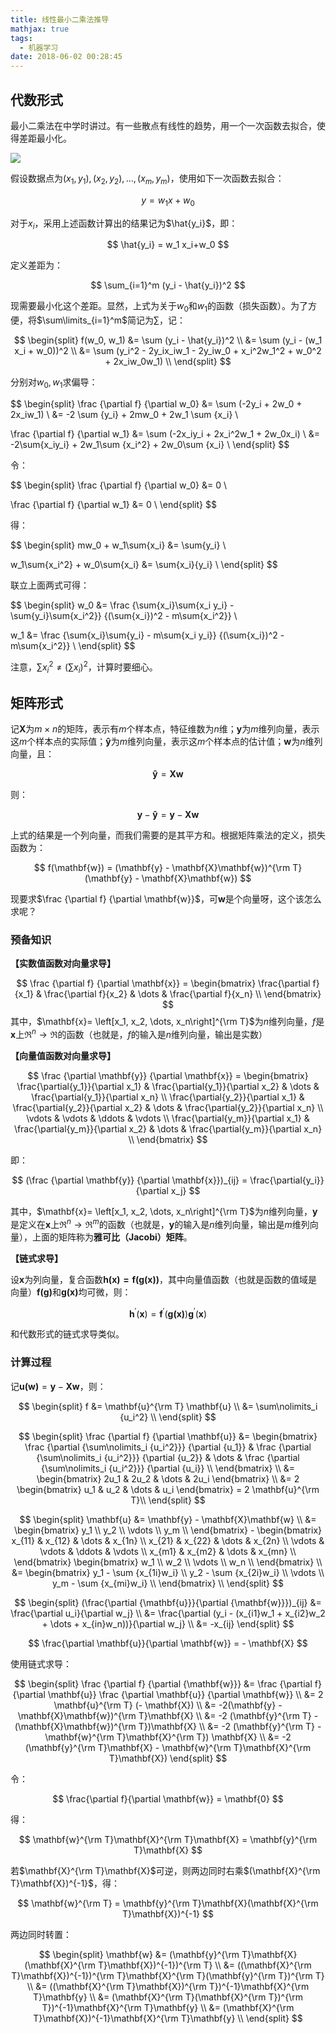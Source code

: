 ```yaml
---
title: 线性最小二乘法推导
mathjax: true
tags:
  - 机器学习
date: 2018-06-02 00:28:45
---
```


## 代数形式

最小二乘法在中学时讲过。有一些散点有线性的趋势，用一个一次函数去拟合，使得差距最小化。

![](https://img-1256819794.cos.ap-beijing.myqcloud.com/20180602_013158.jpg)

<!-- more -->

假设数据点为$(x_1, y_1), (x_2, y_2),\dots,(x_m, y_m)$，使用如下一次函数去拟合：

$$
y = w_1 x + w_0 
$$

对于$x_i$，采用上述函数计算出的结果记为$\hat{y_i}$，即：

$$
\hat{y_i} = w_1 x_i+w_0
$$

定义差距为：

$$
\sum_{i=1}^m (y_i - \hat{y_i})^2
$$

现需要最小化这个差距。显然，上式为关于$w_0$和$w_1$的函数（损失函数）。为了方便，将$\sum\limits_{i=1}^m$简记为$\sum$，记：

$$
\begin{split}
f(w_0, w_1) &= \sum (y_i - \hat{y_i})^2 \\
            &= \sum (y_i - (w_1 x_i + w_0))^2 \\
            &= \sum (y_i^2 - 2y_ix_iw_1 - 2y_iw_0 + x_i^2w_1^2 + w_0^2 + 2x_iw_0w_1) \\
\end{split}
$$

分别对$w_0, w_1$求偏导：

$$
\begin{split}
\frac {\partial f} {\partial w_0} &= \sum (-2y_i + 2w_0 + 2x_iw_1) \\
&= -2 \sum {y_i} + 2mw_0 + 2w_1 \sum {x_i} \\

\frac {\partial f} {\partial w_1} &= \sum (-2x_iy_i + 2x_i^2w_1 + 2w_0x_i) \\
&= -2\sum{x_iy_i} + 2w_1\sum {x_i^2} + 2w_0\sum {x_i} \\
\end{split}
$$

令：

$$
\begin{split}
\frac {\partial f} {\partial w_0} &= 0 \\

\frac {\partial f} {\partial w_1} &= 0 \\
\end{split}
$$

得：

$$
\begin{split}
mw_0 + w_1\sum{x_i} &= \sum{y_i} \\

w_1\sum{x_i^2} + w_0\sum{x_i} &= \sum{x_i}{y_i} \\
\end{split}
$$

联立上面两式可得：

$$
\begin{split}
w_0 &= \frac {\sum{x_i}\sum{x_i y_i} - \sum{y_i}\sum{x_i^2}} {(\sum{x_i})^2 - m\sum{x_i^2}} \\

w_1 &= \frac {\sum{x_i}\sum{y_i} - m\sum{x_i y_i}} {(\sum{x_i})^2 - m\sum{x_i^2}} \\
\end{split}
$$

注意，$\sum{x_i^2} \ne (\sum{x_i})^2$，计算时要细心。

## 矩阵形式

记$\mathbf{X}$为$m\times n$的矩阵，表示有$m$个样本点，特征维数为$n$维；$\mathbf{y}$为$m$维列向量，表示这$m$个样本点的实际值；$\mathbf{\hat{y}}$为$m$维列向量，表示这$m$个样本点的估计值；$\mathbf{w}$为$n$维列向量，且：

$$ 
\mathbf{\hat{y}} = \mathbf{X}\mathbf{w}
$$

则：

$$
\mathbf{y} - \mathbf{\hat{y}} = \mathbf{y} - \mathbf{X}\mathbf{w}
$$

上式的结果是一个列向量，而我们需要的是其平方和。根据矩阵乘法的定义，损失函数为：

$$
f(\mathbf{w}) = (\mathbf{y} - \mathbf{X}\mathbf{w})^{\rm T}(\mathbf{y} - \mathbf{X}\mathbf{w})
$$

现要求$\frac {\partial f} {\partial \mathbf{w}}$，可$\mathbf{w}$是个向量呀，这个该怎么求呢？

### 预备知识

**【实数值函数对向量求导】**

$$
\frac {\partial f} {\partial \mathbf{x}} = 
\begin{bmatrix}
    \frac{\partial f}{x_1} & \frac{\partial f}{x_2} & \dots & \frac{\partial f}{x_n} \\
\end{bmatrix}
$$
其中，$\mathbf{x}= \left[x_1, x_2, \dots, x_n\right]^{\rm T}$为$n$维列向量，$f$是$\mathbf{x}$上$\Re^n \to \Re$的函数（也就是，$f$的输入是$n$维列向量，输出是实数）

**【向量值函数对向量求导】**

$$
\frac {\partial \mathbf{y}} {\partial \mathbf{x}} = 
\begin{bmatrix}
\frac{\partial{y_1}}{\partial x_1} & \frac{\partial{y_1}}{\partial x_2} & \dots & \frac{\partial{y_1}}{\partial x_n} \\
\frac{\partial{y_2}}{\partial x_1} & \frac{\partial{y_2}}{\partial x_2} & \dots & \frac{\partial{y_2}}{\partial x_n} \\
\vdots & \vdots & \ddots & \vdots \\
\frac{\partial{y_m}}{\partial x_1} & \frac{\partial{y_m}}{\partial x_2} & \dots & \frac{\partial{y_m}}{\partial x_n} \\
\end{bmatrix}
$$

即：

$$
(\frac {\partial \mathbf{y}} {\partial \mathbf{x}})_{ij} = \frac{\partial{y_i}}{\partial x_j}
$$

其中，$\mathbf{x}= \left[x_1, x_2, \dots, x_n\right]^{\rm T}$为$n$维列向量，$\mathbf{y}$是定义在$\mathbf{x}$上$\Re^n \to \Re^m$的函数（也就是，$\mathbf{y}$的输入是$n$维列向量，输出是$m$维列向量），上面的矩阵称为**雅可比（Jacobi）矩阵**。

**【链式求导】**

设$\mathbf{x}$为列向量，复合函数$\mathbf{h(\mathbf{x}) = \mathbf{f(\mathbf{g(\mathbf{x})})}}$，其中向量值函数（也就是函数的值域是向量）$\mathbf{f(\mathbf{g})}$和$\mathbf{g(\mathbf{x})}$均可微，则：

$$ 
\mathbf{h}^\prime(\mathbf{x}) = \mathbf{f}^\prime(\mathbf{g(\mathbf{x})})\mathbf{g}^\prime(\mathbf{x})
$$

和代数形式的链式求导类似。

### 计算过程

记$\mathbf{u(\mathbf{w})} = \mathbf{y} - \mathbf{X}\mathbf{w}$，则：

$$
\begin{split}
f &= \mathbf{u}^{\rm T} \mathbf{u} \\ 
  &= \sum\nolimits_i {u_i^2} \\
\end{split}
$$

$$
\begin{split}
\frac {\partial f} {\partial \mathbf{u}}
&=  
\begin{bmatrix}
\frac {\partial {\sum\nolimits_i {u_i^2}}} {\partial {u_1}} & \frac {\partial {\sum\nolimits_i {u_i^2}}} {\partial {u_2}} & \dots & \frac {\partial {\sum\nolimits_i {u_i^2}}} {\partial {u_i}} \\
\end{bmatrix} \\ 
&= 
\begin{bmatrix}
2u_1 & 2u_2 & \dots & 2u_i
\end{bmatrix} \\ 
&= 2
\begin{bmatrix}
u_1 & u_2 & \dots & u_i
\end{bmatrix} = 2 \mathbf{u}^{\rm T}\\ 
\end{split}
$$

$$
\begin{split}
\mathbf{u} &= \mathbf{y} - \mathbf{X}\mathbf{w}  \\
&= 
\begin{bmatrix}
y_1 \\ y_2 \\ \vdots \\ y_m \\
\end{bmatrix} - 
\begin{bmatrix}
x_{11} & x_{12} & \dots & x_{1n} \\
x_{21} & x_{22} & \dots & x_{2n} \\
\vdots & \vdots & \ddots & \vdots \\
x_{m1} & x_{m2} & \dots & x_{mn} \\
\end{bmatrix}
\begin{bmatrix}
w_1 \\ w_2 \\ \vdots \\ w_n \\
\end{bmatrix} \\
&= 
\begin{bmatrix}
y_1 - \sum {x_{1i}w_i} \\ 
y_2 - \sum {x_{2i}w_i} \\
\vdots \\
y_m - \sum {x_{mi}w_i} \\
\end{bmatrix}
\\
\end{split}
$$

$$
\begin{split}
(\frac{\partial {\mathbf{u}}}{\partial {\mathbf{w}}})_{ij} &= \frac{\partial u_i}{\partial w_j} \\
&= \frac{\partial (y_i - (x_{i1}w_1 + x_{i2}w_2 + \dots + x_{in}w_n))}{\partial w_j} \\ 
&= -x_{ij}
\end{split}
$$

$$
\frac{\partial \mathbf{u}}{\partial \mathbf{w}} = - \mathbf{X}
$$

使用链式求导：

$$
\begin{split}
\frac {\partial f} {\partial {\mathbf{w}}} &= \frac {\partial f} {\partial \mathbf{u}} \frac {\partial \mathbf{u}} {\partial \mathbf{w}} \\ 
&= 2 \mathbf{u}^{\rm T} (- \mathbf{X}) \\
&= -2(\mathbf{y} - \mathbf{X}\mathbf{w})^{\rm T}\mathbf{X} \\
&= -2 (\mathbf{y}^{\rm T} - (\mathbf{X}\mathbf{w})^{\rm T})\mathbf{X} \\ 
&= -2 (\mathbf{y}^{\rm T} - \mathbf{w}^{\rm T}\mathbf{X}^{\rm T}) \mathbf{X} \\ 
&= -2 (\mathbf{y}^{\rm T}\mathbf{X} - \mathbf{w}^{\rm T}\mathbf{X}^{\rm T}\mathbf{X})
\end{split}
$$

令：

$$
\frac{\partial f}{\partial \mathbf{w}} = \mathbf{0}
$$

得：

$$
\mathbf{w}^{\rm T}\mathbf{X}^{\rm T}\mathbf{X} = \mathbf{y}^{\rm T}\mathbf{X}
$$

若$\mathbf{X}^{\rm T}\mathbf{X}$可逆，则两边同时右乘$(\mathbf{X}^{\rm T}\mathbf{X})^{-1}$，得：

$$
\mathbf{w}^{\rm T} = \mathbf{y}^{\rm T}\mathbf{X}(\mathbf{X}^{\rm T}\mathbf{X})^{-1}
$$

两边同时转置：

$$
\begin{split}
\mathbf{w} &= (\mathbf{y}^{\rm T}\mathbf{X}(\mathbf{X}^{\rm T}\mathbf{X})^{-1})^{\rm T} \\ 
&= ((\mathbf{X}^{\rm T}\mathbf{X})^{-1})^{\rm T}\mathbf{X}^{\rm T}(\mathbf{y}^{\rm T})^{\rm T} \\ 
&= ((\mathbf{X}^{\rm T}\mathbf{X})^{\rm T})^{-1}\mathbf{X}^{\rm T}\mathbf{y} \\ 
&= (\mathbf{X}^{\rm T}(\mathbf{X}^{\rm T})^{\rm T})^{-1}\mathbf{X}^{\rm T}\mathbf{y} \\ 
&= (\mathbf{X}^{\rm T}\mathbf{X})^{-1}\mathbf{X}^{\rm T}\mathbf{y} \\ 
\end{split}
$$
